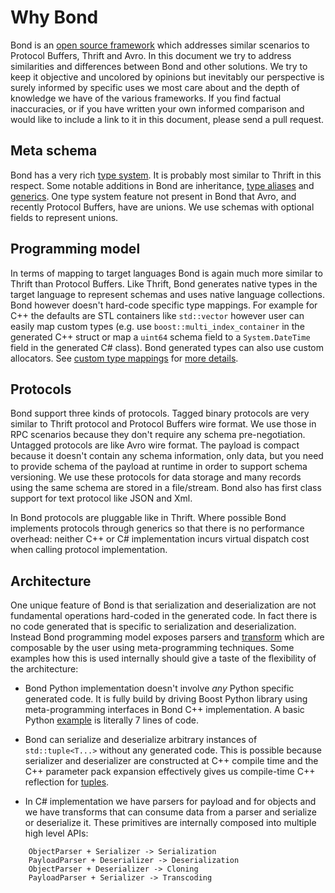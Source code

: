 Why Bond
========

Bond is an [open source framework](https://github.com/Microsoft/bond/) which
addresses similar scenarios to Protocol Buffers, Thrift and Avro. In this 
document we try to address similarities and differences between Bond and other 
solutions. We try to keep it objective and uncolored by opinions but inevitably 
our perspective is surely informed by specific uses we most care about and the 
depth of knowledge we have of the various frameworks. If you find factual 
inaccuracies, or if you have written your own informed comparison and would 
like to include a link to it in this document, please send a pull request.

Meta schema
-----------

Bond has a very rich [type system](manual/bond_cpp.html#idl-syntax). It is 
probably most similar to Thrift in this respect. Some notable additions in Bond 
are inheritance, [type aliases](manual/bond_cpp.html#type-aliases) and 
[generics](manual/bond_cpp.html#generics). One type system feature not present 
in Bond that Avro, and recently Protocol Buffers, have are unions. We use 
schemas with optional fields to represent unions.

Programming model
-----------------

In terms of mapping to target languages Bond is again much more similar to 
Thrift than Protocol Buffers. Like Thrift, Bond generates native types in the 
target language to represent schemas and uses native language collections. Bond 
however doesn't hard-code specific type mappings. For example for C++ the 
defaults are STL containers like `std::vector` however user can easily map 
custom types (e.g. use `boost::multi_index_container`  in the generated C++ 
struct or map a `uint64` schema field to a `System.DateTime` field in the 
generated C# class). Bond generated types can also use custom allocators. See 
[custom type mappings](manual/bond_cpp.html#custom-type-mappings) for [more 
details](manual/bond_cs.html#custom-type-mappings).

Protocols
---------

Bond support three kinds of protocols. Tagged binary protocols are very similar 
to Thrift protocol and Protocol Buffers wire format. We use those in RPC 
scenarios because they don't require any schema pre-negotiation. Untagged 
protocols are like Avro wire format. The payload is compact because it doesn't 
contain any schema information, only data, but you need to provide schema of 
the payload at runtime in order to support schema versioning. We use these 
protocols for data storage and many records using the same schema are stored in 
a file/stream. Bond also has first class support for text protocol like JSON 
and Xml.

In Bond protocols are pluggable like in Thrift. Where possible Bond implements 
protocols through generics so that there is no performance overhead: neither 
C++ or C# implementation incurs virtual dispatch cost when calling protocol 
implementation.

Architecture
------------

One unique feature of Bond is that serialization and deserialization are not 
fundamental operations hard-coded in the generated code. In fact there is no 
code generated that is specific to serialization and deserialization. Instead 
Bond programming model exposes parsers and 
[transform](manual/bond_cpp.html#transforms) which are composable by the user 
using meta-programming techniques. Some examples how this is used internally 
should give a taste of the flexibility of the architecture:

- Bond Python implementation doesn't involve *any* Python specific generated 
  code. It is fully build by driving Boost Python library using 
  meta-programming interfaces in Bond C++ implementation. A basic Python 
  [example](manual/bond_py.html#basic-example) is literally 7 lines of code.

- Bond can serialize and deserialize arbitrary instances of `std::tuple<T...>` 
  without any generated code. This is possible because serializer and 
  deserializer are constructed at C++ compile time and the C++ parameter pack 
  expansion effectively gives us compile-time C++ reflection for 
  [tuples](manual/bond_cpp.html#tuples).

- In C# implementation we have parsers for payload and for objects and we have 
  transforms that can consume data from a parser and serialize or deserialize 
  it. These primitives are internally composed into multiple high level APIs:

~~~
    ObjectParser + Serializer -> Serialization
    PayloadParser + Deserializer -> Deserialization
    ObjectParser + Deserializer -> Cloning
    PayloadParser + Serializer -> Transcoding
~~~
